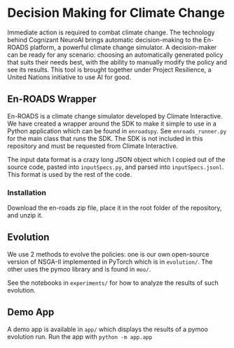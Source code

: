 # Decision Making for Climate Change

Immediate action is required to combat climate change. The technology behind Cognizant NeuroAI brings automatic decision-making to the En-ROADS platform, a powerful climate change simulator. A decision-maker can be ready for any scenario: choosing an automatically generated policy that suits their needs best, with the ability to manually modify the policy and see its results. This tool is brought together under Project Resilience, a United Nations initiative to use AI for good.

## En-ROADS Wrapper

En-ROADS is a climate change simulator developed by Climate Interactive. We have created a wrapper around the SDK to make it simple to use in a Python application which can be found in `enroadspy`. See `enroads_runner.py` for the main class that runs the SDK. The SDK is not included in this repository and must be requested from Climate Interactive.

The input data format is a crazy long JSON object which I copied out of the source code, pasted into `inputSpecs.py`, and parsed into `inputSpecs.jsonl`. This format is used by the rest of the code.

### Installation
Download the en-roads zip file, place it in the root folder of the repository, and unzip it.

## Evolution

We use 2 methods to evolve the policies: one is our own open-source version of NSGA-II implemented in PyTorch which is in `evolution/`. The other uses the pymoo library and is found in `moo/`.

See the notebooks in `experiments/` for how to analyze the results of such evolution.

## Demo App

A demo app is available in `app/` which displays the results of a pymoo evolution run. Run the app with `python -m app.app`